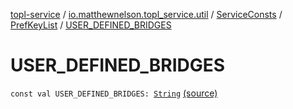 [topl-service](../../../index.md) / [io.matthewnelson.topl_service.util](../../index.md) / [ServiceConsts](../index.md) / [PrefKeyList](index.md) / [USER_DEFINED_BRIDGES](./-u-s-e-r_-d-e-f-i-n-e-d_-b-r-i-d-g-e-s.md)

# USER_DEFINED_BRIDGES

`const val USER_DEFINED_BRIDGES: `[`String`](https://kotlinlang.org/api/latest/jvm/stdlib/kotlin/-string/index.html) [(source)](https://github.com/05nelsonm/TorOnionProxyLibrary-Android/blob/master/topl-service/src/main/java/io/matthewnelson/topl_service/util/ServiceConsts.kt#L248)